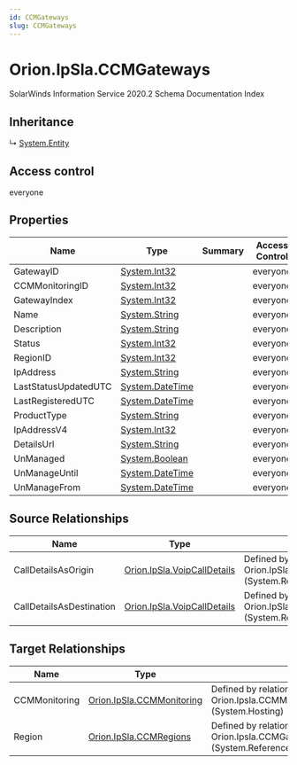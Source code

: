 ```yaml
---
id: CCMGateways
slug: CCMGateways
---
```


# Orion.IpSla.CCMGateways

SolarWinds Information Service 2020.2 Schema Documentation Index

## Inheritance

↳ [System.Entity](./../System/Entity)

## Access control

everyone

## Properties

| Name | Type | Summary | Access Control |
| ------ | ------ | ------ | ------ |
| GatewayID | [System.Int32](https://docs.microsoft.com/en-us/dotnet/api/system.int32) |  | everyone |
| CCMMonitoringID | [System.Int32](https://docs.microsoft.com/en-us/dotnet/api/system.int32) |  | everyone |
| GatewayIndex | [System.Int32](https://docs.microsoft.com/en-us/dotnet/api/system.int32) |  | everyone |
| Name | [System.String](https://docs.microsoft.com/en-us/dotnet/api/system.string) |  | everyone |
| Description | [System.String](https://docs.microsoft.com/en-us/dotnet/api/system.string) |  | everyone |
| Status | [System.Int32](https://docs.microsoft.com/en-us/dotnet/api/system.int32) |  | everyone |
| RegionID | [System.Int32](https://docs.microsoft.com/en-us/dotnet/api/system.int32) |  | everyone |
| IpAddress | [System.String](https://docs.microsoft.com/en-us/dotnet/api/system.string) |  | everyone |
| LastStatusUpdatedUTC | [System.DateTime](https://docs.microsoft.com/en-us/dotnet/api/system.datetime) |  | everyone |
| LastRegisteredUTC | [System.DateTime](https://docs.microsoft.com/en-us/dotnet/api/system.datetime) |  | everyone |
| ProductType | [System.String](https://docs.microsoft.com/en-us/dotnet/api/system.string) |  | everyone |
| IpAddressV4 | [System.Int32](https://docs.microsoft.com/en-us/dotnet/api/system.int32) |  | everyone |
| DetailsUrl | [System.String](https://docs.microsoft.com/en-us/dotnet/api/system.string) |  | everyone |
| UnManaged | [System.Boolean](https://docs.microsoft.com/en-us/dotnet/api/system.boolean) |  | everyone |
| UnManageUntil | [System.DateTime](https://docs.microsoft.com/en-us/dotnet/api/system.datetime) |  | everyone |
| UnManageFrom | [System.DateTime](https://docs.microsoft.com/en-us/dotnet/api/system.datetime) |  | everyone |

## Source Relationships

| Name | Type | Notes |
| ------ | ------ | ------ |
| CallDetailsAsOrigin | [Orion.IpSla.VoipCallDetails](./../Orion.IpSla/VoipCallDetails) | Defined by relationship Orion.IpSla.VoipCallDetailsReferencesOriginGateway (System.Reference) |
| CallDetailsAsDestination | [Orion.IpSla.VoipCallDetails](./../Orion.IpSla/VoipCallDetails) | Defined by relationship Orion.IpSla.VoipCallDetailsReferencesDestinationGateway (System.Reference) |

## Target Relationships

| Name | Type | Notes |
| ------ | ------ | ------ |
| CCMMonitoring | [Orion.IpSla.CCMMonitoring](./../Orion.IpSla/CCMMonitoring) | Defined by relationship Orion.Ipsla.CCMMonitoringHostsCCMGateways (System.Hosting) |
| Region | [Orion.IpSla.CCMRegions](./../Orion.IpSla/CCMRegions) | Defined by relationship Orion.Ipsla.CCMGatewaysReferencesCCMRegions (System.Reference) |

